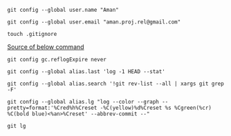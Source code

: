 ```git
git config --global user.name "Aman"
```

```git
git config --global user.email "aman.proj.rel@gmail.com"
```

```git
touch .gitignore
```

[Source of below command](https://stackoverflow.com/questions/61743148/where-is-git-reflog-expire-configuration-stored)

```git
git config gc.reflogExpire never
```

<!-- git config --global gc.reflogExpire never -->

```git
git config --global alias.last 'log -1 HEAD --stat'
```

```git
git config --global alias.search '!git rev-list --all | xargs git grep -F'
```

```git
git config --global alias.lg "log --color --graph --pretty=format:'%Cred%h%Creset -%C(yellow)%d%Creset %s %Cgreen(%cr) %C(bold blue)<%an>%Creset' --abbrev-commit --"
```

```git
git lg
```

<!-- [May it can help](https://stackoverflow.com/questions/5834014/lf-will-be-replaced-by-crlf-in-git-what-is-that-and-is-it-important) -->
